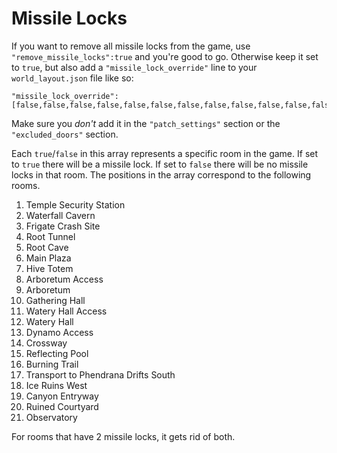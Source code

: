 # Missile Locks
If you want to remove all missile locks from the game, use `"remove_missile_locks":true` and you're good to go. Otherwise keep it set to `true`, but also add a `"missile_lock_override"` line to your `world_layout.json` file like so:

```
"missile_lock_override":[false,false,false,false,false,false,false,false,false,false,false,false,false,false,false,false,false,false,false,true,false],
```

Make sure you *don't* add it in the `"patch_settings"` section or the `"excluded_doors"` section.

Each `true`/`false` in this array represents a specific room in the game. If set to `true` there will be a missile lock. If set to `false` there will be no missile locks in that room. The positions in the array correspond to the following rooms.

1) Temple Security Station
2) Waterfall Cavern
3) Frigate Crash Site
4) Root Tunnel
5) Root Cave
6) Main Plaza 
7) Hive Totem
8) Arboretum Access
9) Arboretum
10) Gathering Hall 
11) Watery Hall Access
12) Watery Hall 
13) Dynamo Access 
14) Crossway 
15) Reflecting Pool
16) Burning Trail
17) Transport to Phendrana Drifts South
18) Ice Ruins West
19) Canyon Entryway 
20) Ruined Courtyard
21) Observatory

For rooms that have 2 missile locks, it gets rid of both.
